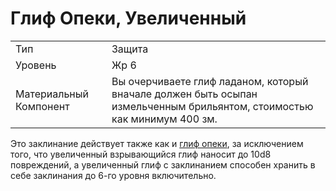 # Глиф Опеки, Увеличенный

| | |
|---|---|
|Тип|Защита|
|Уровень| Жр 6|
|Материальный Компонент| Вы очерчиваете глиф ладаном, который вначале должен быть осыпан измельченным брильянтом, стоимостью как минимум 400 зм.|

Это заклинание действует также как и [глиф опеки](глиф-опеки.md), за исключением того, что увеличенный взрывающийся глиф наносит до 10d8 повреждений, а увеличенный глиф с заклинанием способен хранить в себе заклинания до 6-го уровня включительно.
